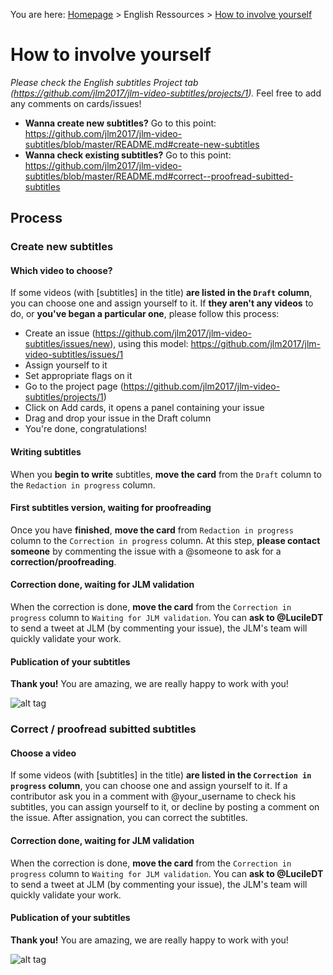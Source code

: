 You are here: [Homepage](README.md) > English Ressources > [How to involve yourself](how-to-involve-yourself.md)

# How to involve yourself
*Please check the English subtitles Project tab (https://github.com/jlm2017/jlm-video-subtitles/projects/1).*
Feel free to add any comments on cards/issues!
- **Wanna create new subtitles?** Go to this point: https://github.com/jlm2017/jlm-video-subtitles/blob/master/README.md#create-new-subtitles
- **Wanna check existing subtitles?** Go to this point: https://github.com/jlm2017/jlm-video-subtitles/blob/master/README.md#correct--proofread-subitted-subtitles

## Process
### Create new subtitles
#### Which video to choose?
If some videos (with [subtitles] in the title) **are listed in the ```Draft``` column**, you can choose one and assign yourself to it.
If **they aren't any videos** to do, or **you've began a particular one**, please follow this process:
  - Create an issue (https://github.com/jlm2017/jlm-video-subtitles/issues/new), using this model: https://github.com/jlm2017/jlm-video-subtitles/issues/1
  - Assign yourself to it
  - Set appropriate flags on it
  - Go to the project page (https://github.com/jlm2017/jlm-video-subtitles/projects/1)
  - Click on Add cards, it opens a panel containing your issue
  - Drag and drop your issue in the Draft column
  - You're done, congratulations!

#### Writing subtitles
When you **begin to write** subtitles, **move the card** from the ```Draft``` column to the ```Redaction in progress``` column.

#### First subtitles version, waiting for proofreading
Once you have **finished**, **move the card** from ```Redaction in progress``` column to the ```Correction in progress``` column.
At this step, **please contact someone** by commenting the issue with a @someone to ask for a **correction/proofreading**.

#### Correction done, waiting for JLM validation
When the correction is done, **move the card** from the ```Correction in progress``` column to ```Waiting for JLM validation```. You can **ask to @LucileDT** to send a tweet at JLM (by commenting your issue), the JLM's team will quickly validate your work. 

#### Publication of your subtitles
**Thank you!** You are amazing, we are really happy to work with you!

![alt tag](http://img4.hostingpics.net/pics/925034sealofapproval.png)

### Correct / proofread subitted subtitles
#### Choose a video
If some videos (with [subtitles] in the title) **are listed in the ```Correction in progress``` column**, you can choose one and assign yourself to it.
If a contributor ask you in a comment with @your_username to check his subtitles, you can assign yourself to it, or decline by posting a comment on the issue.
After assignation, you can correct the subtitles.

#### Correction done, waiting for JLM validation
When the correction is done, **move the card** from the ```Correction in progress``` column to ```Waiting for JLM validation```. You can **ask to @LucileDT** to send a tweet at JLM (by commenting your issue), the JLM's team will quickly validate your work. 

#### Publication of your subtitles
**Thank you!** You are amazing, we are really happy to work with you!

![alt tag](http://img4.hostingpics.net/pics/925034sealofapproval.png)
